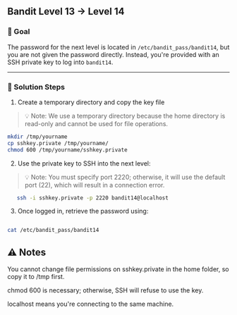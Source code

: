 ## Bandit Level 13 → Level 14

### 🎯 Goal
The password for the next level is located in `/etc/bandit_pass/bandit14`, but you are not given the password directly. Instead, you're provided with an SSH private key to log into `bandit14`.

---

### 🔧 Solution Steps

1. Create a temporary directory and copy the key file  
> 💡 Note: We use a temporary directory because the home directory is read-only and cannot be used for file operations.

```bash
mkdir /tmp/yourname
cp sshkey.private /tmp/yourname/
chmod 600 /tmp/yourname/sshkey.private
```
2. Use the private key to SSH into the next level:
> 💡 Note: You must specify port 2220; otherwise, it will use the default port (22), which will result in a connection error.

 ```bash
    ssh -i sshkey.private -p 2220 bandit14@localhost
```

3. Once logged in, retrieve the password using:

```bash

cat /etc/bandit_pass/bandit14

```


## ⚠️ Notes

You cannot change file permissions on sshkey.private in the home folder, so copy it to /tmp first.

chmod 600 is necessary; otherwise, SSH will refuse to use the key.

localhost means you're connecting to the same machine.